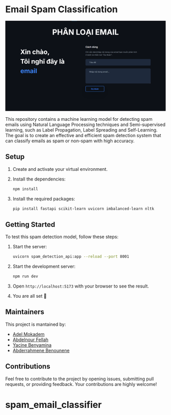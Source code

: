 # Email Spam Classification

![logo](./demo.png)

This repository contains a machine learning model for detecting spam emails using Natural Language Processing techniques and Semi-supervised learning, such as Label Propagation, Label Spreading and Self-Learning. The goal is to create an effective and efficient spam detection system that can classify emails as spam or non-spam with high accuracy.

## Setup

1. Create and activate your virtual environment.

2. Install the dependencies:

   ```bash
   npm install
   ```

3. Install the required packages:

   ```bash
   pip install fastapi scikit-learn uvicorn imbalanced-learn nltk
   ```

## Getting Started

To test this spam detection model, follow these steps:

1. Start the server:

   ```bash
   uvicorn spam_detection_api:app --reload --port 8001
   ```

2. Start the development server:

   ```bash
   npm run dev
   ```

3. Open `http://localhost:5173` with your browser to see the result.

4. You are all set 🎉

## Maintainers

This project is mantained by:

- [Adel Mokadem](https://github.com/AdelCSE)
- [Abdelnour Fellah](https://github.com/abdelnour13)
- [Yacine Benyamina](https://github.com/Phues)
- [Abderrahmene Benounene](https://github.com/abderrahmenex86)

## Contributions

Feel free to contribute to the project by opening issues, submitting pull requests, or providing feedback. Your contributions are highly welcome!
# spam_email_classifier
